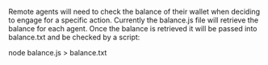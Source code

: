 Remote agents will need to check the balance of their wallet when deciding to engage for a specific action.
Currently the balance.js file will retrieve the balance for each agent.
Once the balance is retrieved it will be passed into balance.txt and be checked by a script:

node balance.js > balance.txt
